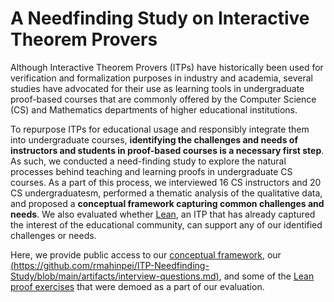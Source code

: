 # A Needfinding Study on Interactive Theorem Provers
Although Interactive Theorem Provers (ITPs) have historically been used for verification and formalization purposes in industry and academia, several studies have advocated for their use as learning tools in undergraduate proof-based courses that are commonly offered by the Computer Science (CS) and Mathematics departments of higher educational institutions.

To repurpose ITPs for educational usage and responsibly integrate them into undergraduate courses, **identifying the challenges and needs of instructors and students in proof-based courses is a necessary first step**. As such, we conducted a need-finding study to explore the natural processes behind teaching and learning proofs in undergraduate CS courses. As a part of this process, we interviewed 16 CS instructors and 20 CS undergraduatesm, performed a thematic analysis of the qualitative data, and proposed a **conceptual framework capturing common challenges and needs**. We also evaluated whether [Lean](https://lean-lang.org/), an ITP that has already captured the interest of the educational community, can support any of our identified challenges or needs. 

Here, we provide public access to our [conceptual framework](https://github.com/rmahinpei/ITP-Needfinding-Study/blob/main/artifacts/framework.md), our [(https://github.com/rmahinpei/ITP-Needfinding-Study/blob/main/artifacts/interview-questions.md)](), and some of the [Lean proof exercises](https://github.com/rmahinpei/ITP-Needfinding-Study/tree/main/ITPNeedfindingStudy) that were demoed as a part of our evaluation.